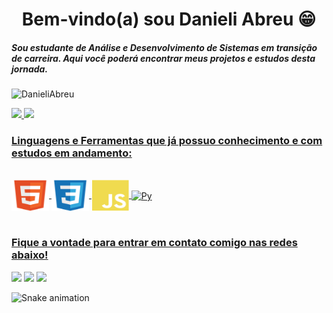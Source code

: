  <h1 align="center"> Bem-vindo(a) sou Danieli Abreu 😁</h1>
 <h5 align="rigth">Sou estudante de Análise e Desenvolvimento de Sistemas em transição de carreira. Aqui você poderá encontrar meus projetos e estudos desta jornada.</h5>

<p align="left"> <img src="https://komarev.com/ghpvc/?username=DanieliAbreu&label=Profile%20views&color=0e75b6&style=flat" alt="DanieliAbreu" /> </p>
 <div>
   <a href="https://github.com/DanieliAbreu">
   <img height="180em" src="https://github-readme-stats.vercel.app/api?username=DanieliAbreu&show_icons=true&theme=tokyonight&include_all_commits=true&count_private=true"/>
   <img height="180em" src="https://github-readme-stats.vercel.app/api/top-langs/?username=DanieliAbreu&layout=compact&langs_count=6&theme=tokyonight"/>

   <h3 align="left">Linguagens e Ferramentas que já possuo conhecimento e com estudos em andamento: </h3>
</div>
<div style="display: inline_block"><br>
  <img align="center" alt="HTML" height="50" width="60" src="https://raw.githubusercontent.com/devicons/devicon/master/icons/html5/html5-original.svg">
  <img align="center" alt="CSS" height="50" width="60" src="https://raw.githubusercontent.com/devicons/devicon/master/icons/css3/css3-original.svg">
  <img align="center" alt="Js" height="50" width="60" src="https://raw.githubusercontent.com/devicons/devicon/master/icons/javascript/javascript-plain.svg">
  <img align="center" alt="Py" height="50" width="60" src="https://cdn.jsdelivr.net/gh/devicons/devicon/icons/python/python-original.svg" />
</div>
 
 <br>
 
  <h3 align="left">Fique a vontade para entrar em contato comigo nas redes abaixo!</h3 
 
<div> 
  <a href="https://instagram.com/danieliabreu" target="_blank"><img src="https://img.shields.io/badge/-Instagram-%23E4405F?style=for-the-badge&logo=instagram&logoColor=white" target="_blank"></a>
  <a href="https://www.linkedin.com/in/danieli-abreu" target="_blank"><img src="https://img.shields.io/badge/-LinkedIn-%230077B5?style=for-the-badge&logo=linkedin&logoColor=white" target="_blank"></a>
  <a href = "mailto:danieli-abreu@hotmail.com"><img src="https://img.shields.io/badge/Microsoft_Outlook-0078D4?style=for-the-badge&logo=microsoft-outlook&logoColor=white"_blank"></a>
   
 
  ![Snake animation](https://github.com/DanieliAbreu/DanieliAbreu/blob/output/github-contribution-grid-snake.svg)

</div>
